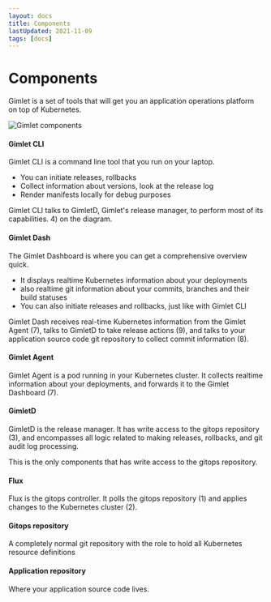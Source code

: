 ```yaml
---
layout: docs
title: Components
lastUpdated: 2021-11-09
tags: [docs]
---
```


# Components

Gimlet is a set of tools that will get you an application operations platform on top of Kubernetes.

![Gimlet components](/components.svg)

#### Gimlet CLI
Gimlet CLI is a command line tool that you run on your laptop.

- You can initiate releases, rollbacks
- Collect information about versions, look at the release log
- Render manifests locally for debug purposes

Gimlet CLI talks to GimletD, Gimlet's release manager, to perform most of its capabilities. 4) on the diagram.

#### Gimlet Dash
The Gimlet Dashboard is where you can get a comprehensive overview quick.

- It displays realtime Kubernetes information about your deployments
- also realtime git information about your commits, branches and their build statuses
- You can also initiate releases and rollbacks, just like with Gimlet CLI

Gimlet Dash receives real-time Kubernetes information from the Gimlet Agent (7), talks to GimletD to take release actions (9), and talks to your application source code git repository to collect commit information (8).


#### Gimlet Agent
Gimlet Agent is a pod running in your Kubernetes cluster. It collects realtime information about your deployments, and forwards it to the Gimlet Dashboard (7).

#### GimletD

GimletD is the release manager. It has write access to the gitops repository (3), and encompasses all logic related to making releases, rollbacks, and git audit log processing.

This is the only components that has write access to the gitops repository.

#### Flux
Flux is the gitops controller. It polls the gitops repository (1) and applies changes to the Kubernetes cluster (2).

#### Gitops repository

A completely normal git repository with the role to hold all Kubernetes resource definitions

#### Application repository
Where your application source code lives.